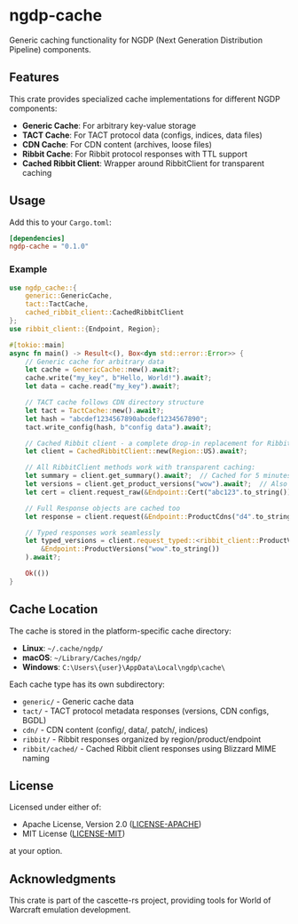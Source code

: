 # ngdp-cache

Generic caching functionality for NGDP (Next Generation Distribution Pipeline) components.

## Features

This crate provides specialized cache implementations for different NGDP components:

- **Generic Cache**: For arbitrary key-value storage
- **TACT Cache**: For TACT protocol data (configs, indices, data files)
- **CDN Cache**: For CDN content (archives, loose files)
- **Ribbit Cache**: For Ribbit protocol responses with TTL support
- **Cached Ribbit Client**: Wrapper around RibbitClient for transparent caching

## Usage

Add this to your `Cargo.toml`:

```toml
[dependencies]
ngdp-cache = "0.1.0"
```

### Example

```rust
use ngdp_cache::{
    generic::GenericCache,
    tact::TactCache,
    cached_ribbit_client::CachedRibbitClient
};
use ribbit_client::{Endpoint, Region};

#[tokio::main]
async fn main() -> Result<(), Box<dyn std::error::Error>> {
    // Generic cache for arbitrary data
    let cache = GenericCache::new().await?;
    cache.write("my_key", b"Hello, World!").await?;
    let data = cache.read("my_key").await?;

    // TACT cache follows CDN directory structure
    let tact = TactCache::new().await?;
    let hash = "abcdef1234567890abcdef1234567890";
    tact.write_config(hash, b"config data").await?;

    // Cached Ribbit client - a complete drop-in replacement for RibbitClient
    let client = CachedRibbitClient::new(Region::US).await?;

    // All RibbitClient methods work with transparent caching:
    let summary = client.get_summary().await?;  // Cached for 5 minutes
    let versions = client.get_product_versions("wow").await?;  // Also cached
    let cert = client.request_raw(&Endpoint::Cert("abc123".to_string())).await?;  // Cached for 30 days

    // Full Response objects are cached too
    let response = client.request(&Endpoint::ProductCdns("d4".to_string())).await?;

    // Typed responses work seamlessly
    let typed_versions = client.request_typed::<ribbit_client::ProductVersionsResponse>(
        &Endpoint::ProductVersions("wow".to_string())
    ).await?;

    Ok(())
}
```

## Cache Location

The cache is stored in the platform-specific cache directory:

- **Linux**: `~/.cache/ngdp/`
- **macOS**: `~/Library/Caches/ngdp/`
- **Windows**: `C:\Users\{user}\AppData\Local\ngdp\cache\`

Each cache type has its own subdirectory:

- `generic/` - Generic cache data
- `tact/` - TACT protocol metadata responses (versions, CDN configs, BGDL)
- `cdn/` - CDN content (config/, data/, patch/, indices)
- `ribbit/` - Ribbit responses organized by region/product/endpoint
- `ribbit/cached/` - Cached Ribbit client responses using Blizzard MIME naming

## License

Licensed under either of:

- Apache License, Version 2.0 ([LICENSE-APACHE](../LICENSE-APACHE))
- MIT License ([LICENSE-MIT](../LICENSE-MIT))

at your option.

## Acknowledgments

This crate is part of the cascette-rs project, providing tools for World of Warcraft
emulation development.
